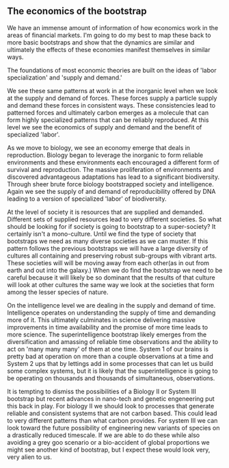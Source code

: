 ## The economics of the bootstrap

We have an immense amount of information of how economics work in the areas of financial markets. I'm going to do my best to map these back to more basic bootstraps and show that the dynamics are similar and ultimately the effects of these economies manifest themselves in similar ways.

The foundations of most economic theories are built on the ideas of 'labor specialization' and 'supply and demand.'

We see these same patterns at work in at the inorganic level when we look at the supply and demand of forces. These forces supply a particle supply and demand these forces in consistent ways. These consistencies lead to patterned forces and ultimately carbon emerges as a molecule that can form highly specialized patterns that can be reliably reproduced. At this level we see the economics of supply and demand and the benefit of specialized 'labor'.

As we move to biology, we see an economy emerge that deals in reproduction. Biology began to leverage the inorganic to form reliable environments and these environments each encouraged a different form of survival and reproduction. The massive proliferation of environments and discovered advantageous adaptations has lead to a significant biodiversity. Through sheer brute force biology bootstrapped society and intelligence. Again we see the supply of and demand of reproducibility offered by DNA leading to a version of specialized 'labor' of biodiversity.

At the level of society it is resources that are supplied and demanded. Different sets of supplied resources lead to very different societies. So what should be looking for if society is going to bootstrap to a super-society? It certainly isn't a mono-culture. Until we find the type of society that bootstraps we need as many diverse societies as we can muster. If this pattern follows the previous bootstraps we will have a large diversity of cultures all containing and preserving robust sub-groups with vibrant arts. These societies will will be moving away from each other(as in out from earth and out into the galaxy.) When we do find the bootstrap we need to be careful because it will likely be so dominant that the results of that culture will look at other cultures the same way we look at the societies that form among the lesser species of nature.

On the intelligence level we are dealing in the supply and demand of time. Intelligence operates on understanding the supply of time and demanding more of it. This ultimately culminates in science delivering massive improvements in time availability and the promise of more time leads to more science. The superintelligence bootstrap likely emerges from the diversification and amassing of reliable time observations and the ability to act on 'many many many' of them at one time. System 1 of our brains is pretty bad at operation on more than a couple observations at a time and System 2 ups that by lettings add in some processes that can let us build some complex systems, but it is likely that the superintelligence is going to be operating on thousands and thousands of simultaneous, observations.

It is tempting to dismiss the possibilities of a Biology II or System III bootstrap but recent advances in nano-tech and genetic engeneering put this back in play. For biology II we should look to processes that generate reliable and consistent systems that are not carbon based. This could lead to very different patterns than what carbon provides. For system III we can look toward the future possibility of engineering new variants of species on a drastically reduced timescale. If we are able to do these while also avoiding a grey goo scenario or a bio-accident of global proportions we might see another kind of bootstrap, but I expect these would look very, very alien to us.




